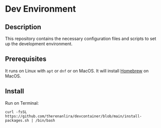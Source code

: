 # Dev Environment

## Description

This repository contains the necessary configuration files and scripts to set up the development environment.

## Prerequisites

It runs on Linux with ```apt``` or ```dnf``` or on MacOS.
It will install [Homebrew](https://brew.sh/) on MacOS.

## Install

Run on Terminal:

```curl -fsSL https://github.com/therenanlira/devcontainer/blob/main/install-packages.sh | /bin/bash```